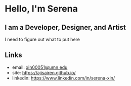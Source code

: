 # Hello, I'm Serena
## I am a Developer, Designer, and Artist
I need to figure out what to put here

## Links
- email: xin00051@umn.edu
- site: https://ajisairen.github.io/
- linkedin: https://www.linkedin.com/in/serena-xin/

<!--
**ajisairen/ajisairen** is a ✨ _special_ ✨ repository because its `README.md` (this file) appears on your GitHub profile.

Here are some ideas to get you started:

- 🔭 I’m currently working on ...
- 🌱 I’m currently learning ...
- 👯 I’m looking to collaborate on ...
- 🤔 I’m looking for help with ...
- 💬 Ask me about ...
- 📫 How to reach me: ...
- 😄 Pronouns: ...
- ⚡ Fun fact: ...
-->

